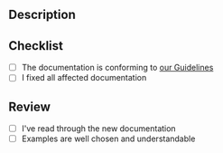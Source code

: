 <!--
Check relevant points but **please do not remove entries**.
-->

## Description

<!-- A description of what documentation was done. Link the issue. -->

## Checklist

- [ ] The documentation is conforming to [our Guidelines](/doc/guidelines/documentation)
- [ ] I fixed all affected documentation

## Review

<!--
Reviewers can copy&check the following to their review.
Also the checklist above can be used.
But also the PR creator should check these points when getting a PR done:
-->

- [ ] I've read through the new documentation
- [ ] Examples are well chosen and understandable
